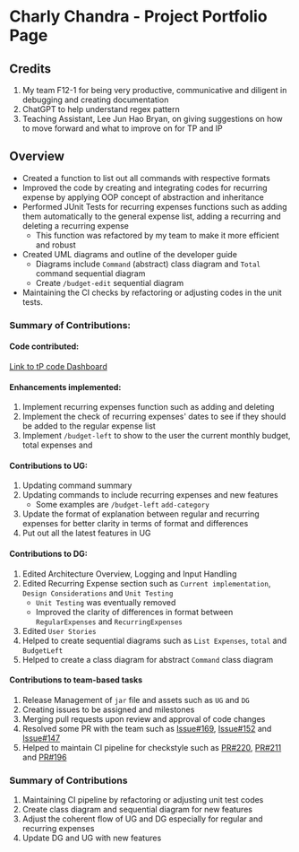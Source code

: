 # Charly Chandra - Project Portfolio Page

## Credits
1. My team F12-1 for being very productive, communicative and diligent in debugging and creating documentation
2. ChatGPT to help understand regex pattern
3. Teaching Assistant, Lee Jun Hao Bryan, on giving suggestions on how to move forward and what to improve on for TP and IP

## Overview
* Created a function to list out all commands with respective formats
* Improved the code by creating and integrating codes for recurring expense
by applying OOP concept of abstraction and inheritance 
* Performed JUnit Tests for recurring expenses functions such as
adding them automatically to the general expense list, 
adding a recurring and deleting a recurring expense
  * This function was refactored by my team to make it more efficient and robust
* Created UML diagrams and outline of the developer guide
  * Diagrams include `Command` (abstract) class diagram and `Total` command sequential diagram
  * Create `/budget-edit` sequential diagram
* Maintaining the CI checks by refactoring or adjusting codes in the unit tests.


### Summary of Contributions:

#### Code contributed:

[Link to tP code Dashboard](https://nus-cs2113-ay2425s2.github.io/tp-dashboard/?search=charly2312&breakdown=true&sort=groupTitle%20dsc&sortWithin=title&since=2025-02-21&timeframe=commit&mergegroup=&groupSelect=groupByRepos&checkedFileTypes=docs~functional-code~test-code~other)

#### Enhancements implemented:

1. Implement recurring expenses function such as adding and deleting
2. Implement the check of recurring expenses' dates to see if they should be added to the regular expense list
3. Implement `/budget-left` to show to the user the current monthly budget, total expenses and

#### Contributions to UG:
1. Updating command summary
2. Updating commands to include recurring expenses and new features 
   * Some examples are `/budget-left` `add-category`
3. Update the format of explanation between regular and recurring expenses 
   for better clarity in terms of format and differences
4. Put out all the latest features in UG

#### Contributions to DG:
1. Edited Architecture Overview, Logging and Input Handling 
2. Edited Recurring Expense section such as `Current implementation`, `Design Considerations`
  and `Unit Testing`
    * `Unit Testing` was eventually removed
    * Improved the clarity of differences in format between `RegularExpenses` and `RecurringExpenses`
3. Edited `User Stories`
4. Helped to create sequential diagrams such as `List Expenses`, `total` and `BudgetLeft`
5. Helped to create a class diagram for abstract `Command` class diagram

#### Contributions to team-based tasks
1. Release Management of `jar` file and assets such as `UG` and `DG`
2. Creating issues to be assigned and milestones
3. Merging pull requests upon review and approval of code changes
4. Resolved some PR with the team such as [Issue#169](https://github.com/AY2425S2-CS2113-F12-1/tp/issues/169), [Issue#152](https://github.com/AY2425S2-CS2113-F12-1/tp/issues/152)
and [Issue#147](https://github.com/AY2425S2-CS2113-F12-1/tp/issues/147)
5. Helped to maintain CI pipeline for checkstyle such as [PR#220](https://github.com/AY2425S2-CS2113-F12-1/tp/pull/220), [PR#211](https://github.com/AY2425S2-CS2113-F12-1/tp/pull/211)
   and [PR#196](https://github.com/AY2425S2-CS2113-F12-1/tp/pull/196)

### Summary of Contributions
1. Maintaining CI pipeline by refactoring or adjusting unit test codes 
2. Create class diagram and sequential diagram for new features
3. Adjust the coherent flow of UG and DG especially for regular and recurring expenses
4. Update DG and UG with new features